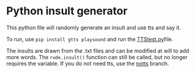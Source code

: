 # Python insult generator

This python file will randomly generate an insult and use tts and say it.

To run, use `pip install gtts playsound` and run the [TTStest.py](https://github.com/voidarclabs/py.insultgen/blob/main/TTStest.py)file.

The insults are drawn from the .txt files and can be modified at will to add more words.
The `rude.insult()` function can still be called, but no longer requires the <num> variable.
If you do not need tts, use the [notts](https://github.com/voidarclabs/py.insultgen/blob/notts) branch.